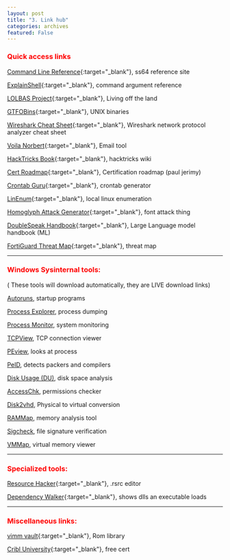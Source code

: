 ```yaml
---
layout: post
title: "3. Link hub"
categories: archives
featured: False 
---
```



### <span style="color: red; font-weight: bold;">Quick access links</span>

[Command Line Reference](https://ss64.com/){:target="_blank"}, ss64 reference site

[ExplainShell](https://explainshell.com/){:target="_blank"}, command argument reference 

[LOLBAS Project](https://lolbas-project.github.io/){:target="_blank"}, Living off the land

[GTFOBins](https://gtfobins.github.io/){:target="_blank"}, UNIX binaries

[Wireshark Cheat Sheet](https://cdn.comparitech.com/wp-content/uploads/2019/06/Wireshark-Cheat-Sheet-1.jpg){:target="_blank"}, Wireshark network protocol analyzer cheat sheet

[Voila Norbert](https://www.voilanorbert.com/){:target="_blank"}, Email tool

[HackTricks Book](https://book.hacktricks.xyz/welcome/readme){:target="_blank"}, hacktricks wiki

[Cert Roadmap](https://pauljerimy.com/security-certification-roadmap/){:target="_blank"}, Certification roadmap (paul jerimy)

[Crontab Guru](https://crontab.guru/){:target="_blank"}, crontab generator

[LinEnum](https://github.com/rebootuser/LinEnum){:target="_blank"}, local linux enumeration

[Homoglyph Attack Generator](https://www.irongeek.com/homoglyph-attack-generator.php){:target="_blank"}, font attack thing

[DoubleSpeak Handbook](https://doublespeak.chat/#/handbook#what-are-llms){:target="_blank"}, Large Language model handbook (ML)

[FortiGuard Threat Map](https://threatmap.fortiguard.com/){:target="_blank"}, threat map

______________________________________________________________________________________________________


### <span style="color: red; font-weight: bold;">Windows Sysinternal tools:</span>

( These tools will download automatically, they are LIVE download links)

[Autoruns], startup programs

[Process Explorer], process dumping

[Process Monitor], system monitoring

[TCPView], TCP connection viewer

[PEview], looks at process

[PeID], detects packers and compilers 

[Disk Usage (DU)], disk space analysis

[AccessChk], permissions checker

[Disk2vhd], Physical to virtual conversion

[RAMMap], memory analysis tool

[Sigcheck], file signature verification

[VMMap], virtual memory viewer


______________________________________________________________________________________________________

###  <span style="color: red; font-weight: bold;">Specialized tools:</span>

[Resource Hacker](http://angusj.com/resourcehacker/){:target="_blank"}, .rsrc editor

[Dependency Walker](https://dependencywalker.com/){:target="_blank"}, shows dlls an executable loads

______________________________________________________________________________________________________

###  <span style="color: red; font-weight: bold;">Miscellaneous links:</span>

[vimm vault](https://vimm.net/vault/){:target="_blank"}, Rom library 

[Cribl University](https://cribl.io/university/){:target="_blank"}, free cert






[Command Line Reference]: https://ss64.com/

[ExplainShell]: https://explainshell.com/

[LOLBAS Project]: https://lolbas-project.github.io/

[GTFOBins]: https://gtfobins.github.io/

[Cert Roadmap]: https://pauljerimy.com/security-certification-roadmap/

[Wireshark Cheat Sheet]: https://cdn.comparitech.com/wp-content/uploads/2019/06/Wireshark-Cheat-Sheet-1.jpg

[Voila Norbert]: https://www.voilanorbert.com/

[DoubleSpeak Handbook]: https://doublespeak.chat/#/handbook#what-are-llms

[Cert Roadmap]: https://pauljerimy.com/security-certification-roadmap/

[Crontab Guru]: https://crontab.guru/

[LinEnum]: https://github.com/rebootuser/LinEnum

[Homoglyph Attack Generator]: https://www.irongeek.com/homoglyph-attack-generator.php

[HackTricks Book]: https://book.hacktricks.xyz/welcome/readme

[FortiGuard Threat Map]: https://threatmap.fortiguard.com/




[Dependency Walker]: https://dependencywalker.com/

[Resource Hacker]: http://angusj.com/resourcehacker/






[process forking]: https://github.com/D4stiny/ForkPlayground

[image stenography]: https://github.com/zed-0xff/zsteg

[FLARE]: https://github.com/mandiant/flare-vm

[FLARE FLOSS]: https://github.com/mandiant/flare-floss

[Metadata]: https://github.com/ElevenPaths/FOCA

[SIMMRlatuin]: https://github.com/JoelGMSec/PSRansom

[Volatility]: https://github.com/volatilityfoundation/volatility




[Autoruns]: https://live.sysinternals.com/tools/Autoruns.exe 

[Process Explorer]: https://live.sysinternals.com/tools/procexp.exe

[Process Monitor]: https://live.sysinternals.com/tools/procexp.exe

[TCPView]: https://live.sysinternals.com/tools/procexp.exe
    
[Disk Usage (DU)]: https://live.sysinternals.com/tools/procexp.exe

[AccessChk]: https://live.sysinternals.com/tools/procexp.exe

[Disk2vhd]: https://live.sysinternals.com/tools/Disk2vhd.exe

[RAMMap]: https://live.sysinternals.com/tools/Rammap.exe

[Sigcheck]: https://live.sysinternals.com/tools/Sigcheck.exe

[VMMap]: https://live.sysinternals.com/tools/Vmmap.exe

[PEview]:http://wjradburn.com/software/

[PEid]: https://www.aldeid.com/wiki/PEiD





[Cribl University]: https://cribl.io/university/

[vimm vault]: https://vimm.net/?p=vault